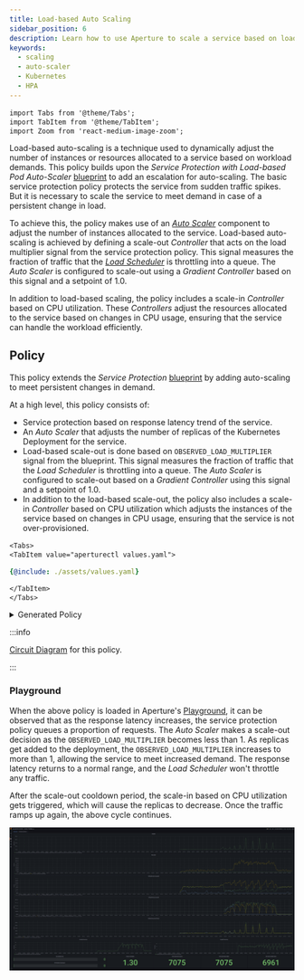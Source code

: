 ```yaml
---
title: Load-based Auto Scaling
sidebar_position: 6
description: Learn how to use Aperture to scale a service based on load.
keywords:
  - scaling
  - auto-scaler
  - Kubernetes
  - HPA
---
```


```mdx-code-block
import Tabs from '@theme/Tabs';
import TabItem from '@theme/TabItem';
import Zoom from 'react-medium-image-zoom';
```

<!-- Here are a few example policies for performing auto-scale.
[_Auto Scaler_](/reference/policies/spec.md#auto-scaler) is the high-level
component for performing auto-scale in Aperture. Multiple Controllers can be
defined on the _Auto Scaler_ for performing scale-out or scale-in. The _Auto
Scaler_ can interface with infrastructure APIs such as Kubernetes to perform
auto-scale. -->

Load-based auto-scaling is a technique used to dynamically adjust the number of
instances or resources allocated to a service based on workload demands. This
policy builds upon the _Service Protection with Load-based Pod Auto-Scaler_
[blueprint](/reference/policies/bundled-blueprints/policies/service-protection-with-load-based-pod-auto-scaler/average-latency.md)
to add an escalation for auto-scaling. The basic service protection policy
protects the service from sudden traffic spikes. But it is necessary to scale
the service to meet demand in case of a persistent change in load.

To achieve this, the policy makes use of an
[_Auto Scaler_](/concepts/auto-scale/components/auto-scaler.md) component to
adjust the number of instances allocated to the service. Load-based auto-scaling
is achieved by defining a scale-out _Controller_ that acts on the load
multiplier signal from the service protection policy. This signal measures the
fraction of traffic that the
[_Load Scheduler_](/concepts/flow-control/components/load-scheduler.md) is
throttling into a queue. The _Auto Scaler_ is configured to scale-out using a
_Gradient Controller_ based on this signal and a setpoint of 1.0.

In addition to load-based scaling, the policy includes a scale-in _Controller_
based on CPU utilization. These _Controllers_ adjust the resources allocated to
the service based on changes in CPU usage, ensuring that the service can handle
the workload efficiently.

## Policy

This policy extends the _Service Protection_
[blueprint](/reference/policies/bundled-blueprints/policies/service-protection-with-load-based-pod-auto-scaler/average-latency.md)
by adding auto-scaling to meet persistent changes in demand.

At a high level, this policy consists of:

- Service protection based on response latency trend of the service.
- An _Auto Scaler_ that adjusts the number of replicas of the Kubernetes
  Deployment for the service.
- Load-based scale-out is done based on `OBSERVED_LOAD_MULTIPLIER` signal from
  the blueprint. This signal measures the fraction of traffic that the _Load
  Scheduler_ is throttling into a queue. The _Auto Scaler_ is configured to
  scale-out based on a _Gradient Controller_ using this signal and a setpoint of
  1.0.
- In addition to the load-based scale-out, the policy also includes a scale-in
  _Controller_ based on CPU utilization which adjusts the instances of the
  service based on changes in CPU usage, ensuring that the service is not
  over-provisioned.

```mdx-code-block
<Tabs>
<TabItem value="aperturectl values.yaml">
```

```yaml
{@include: ./assets/values.yaml}
```

```mdx-code-block
</TabItem>
</Tabs>
```

<details><summary>Generated Policy</summary>
<p>

```yaml
{@include: ./assets/policy.yaml}
```

</p>
</details>

:::info

[Circuit Diagram](./assets/load-based-auto-scaling/graph.mmd.svg) for this
policy.

:::

### Playground

When the above policy is loaded in Aperture's
[Playground](https://github.com/fluxninja/aperture/blob/main/playground/README.md),
it can be observed that as the response latency increases, the service
protection policy queues a proportion of requests. The _Auto Scaler_ makes a
scale-out decision as the `OBSERVED_LOAD_MULTIPLIER` becomes less than 1. As
replicas get added to the deployment, the `OBSERVED_LOAD_MULTIPLIER` increases
to more than 1, allowing the service to meet increased demand. The response
latency returns to a normal range, and the _Load Scheduler_ won't throttle any
traffic.

After the scale-out cooldown period, the scale-in based on CPU utilization gets
triggered, which will cause the replicas to decrease. Once the traffic ramps up
again, the above cycle continues.

<Zoom>

![Auto Scale](./assets/load-based-auto-scaling/dashboard.png)

</Zoom>
